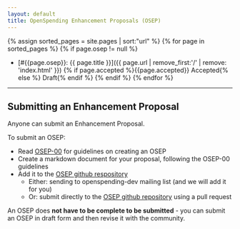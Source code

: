 ```yaml
---
layout: default
title: OpenSpending Enhancement Proposals (OSEP)
---
```


{% assign sorted_pages = site.pages | sort:"url" %}
{% for page in sorted_pages %}
  {% if page.osep != null %}
  * [#{{page.osep}}: {{ page.title }}]({{ page.url | remove_first:'/' | remove: 'index.html' }}) <span class="pull-right">{% if page.accepted %}<span class="label label-info">{{page.accepted}}</span> <span class="label label-success">Accepted</span>{% else %} <span class="label label-warning">Draft</span>{% endif %}</span>
  {% endif %}
{% endfor %}

----

## Submitting an Enhancement Proposal

Anyone can submit an Enhancement Proposal.

To submit an OSEP:

* Read [OSEP-00](./00-guidelines/) for guidelines on creating an OSEP
* Create a markdown document for your proposal, following the OSEP-00 guidelines
* Add it to the [OSEP github respository][repo]
  * Either: sending to openspending-dev mailing list (and we will add it for you)
  * Or: submit directly to the [OSEP github repository][repo] using a pull request

[repo]: https://github.com/openspending/osep

An OSEP does **not have to be complete to be submitted** - you can submit an OSEP
in draft form and then revise it with the community.
